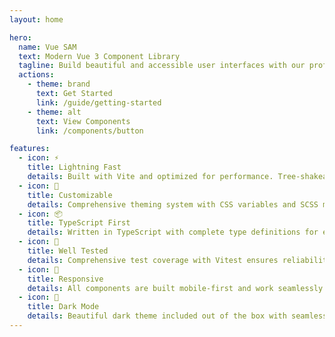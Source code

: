 ```yaml
---
layout: home

hero:
  name: Vue SAM
  text: Modern Vue 3 Component Library
  tagline: Build beautiful and accessible user interfaces with our professionally crafted components
  actions:
    - theme: brand
      text: Get Started
      link: /guide/getting-started
    - theme: alt
      text: View Components
      link: /components/button

features:
  - icon: ⚡️
    title: Lightning Fast
    details: Built with Vite and optimized for performance. Tree-shakeable and lightweight.
  - icon: 🎨
    title: Customizable
    details: Comprehensive theming system with CSS variables and SCSS mixins for complete control.
  - icon: 📦
    title: TypeScript First
    details: Written in TypeScript with complete type definitions for excellent developer experience.
  - icon: 🧪
    title: Well Tested
    details: Comprehensive test coverage with Vitest ensures reliability and stability.
  - icon: 📱
    title: Responsive
    details: All components are built mobile-first and work seamlessly across all devices.
  - icon: 🌙
    title: Dark Mode
    details: Beautiful dark theme included out of the box with seamless theme switching.
---
```

